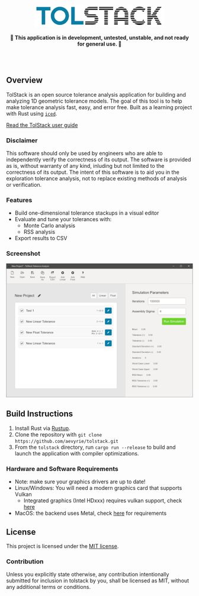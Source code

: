 <p align="center">
  <img src="docs/logo.png" width="350">
  <br/><br/>
  <b>🚧 This application is in development, untested, unstable, and not ready for general use. 🚧</b>
  <br/><br/>
</p>
<br/>

## Overview

TolStack is an open source tolerance analysis application for building and analyzing 1D geometric tolerance models. The goal of this tool is to help make tolerance analysis fast, easy, and error free. Built as a learning project with Rust using [`iced`](https://github.com/hecrj/iced).

[Read the TolStack user guide](https://aevyrie.github.io/tolstack/book/)

### Disclaimer

This software should only be used by engineers who are able to independently verify the correctness of its output. The software is provided as is, without warranty of any kind, inluding but not limited to the correctness of its output. The intent of this software is to aid you in the exploration tolerance analysis, not to replace existing methods of analysis or verification.

### Features

* Build one-dimensional tolerance stackups in a visual editor
* Evaluate and tune your tolerances with:
  * Monte Carlo analysis
  * RSS analysis
* Export results to CSV

### Screenshot

![Screenshot](docs/screenshot.png)

## Build Instructions

1. Install Rust via [Rustup](https://www.rust-lang.org/tools/install).
2. Clone the repository with `git clone https://github.com/aevyrie/tolstack.git`
3. From the `tolstack` directory, run `cargo run --release` to build and launch the application with compiler optimizations.

### Hardware and Software Requirements

* Note: make sure your graphics drivers are up to date!
* Linux/Windows: You will need a modern graphics card that supports Vulkan
  * Integrated graphics (Intel HDxxx) requires vulkan support, check [here](https://www.intel.com/content/www/us/en/support/articles/000005524/graphics.html)
* MacOS: the backend uses Metal, check [here](https://en.wikipedia.org/wiki/Metal_(API)#Supported_GPUs) for requirements

## License
This project is licensed under the [MIT license](https://github.com/aevyrie/tolstack/blob/master/LICENSE).

### Contribution
Unless you explicitly state otherwise, any contribution intentionally submitted for inclusion in tolstack by you, shall be licensed as MIT, without any additional terms or conditions.
